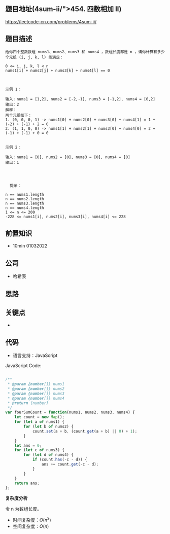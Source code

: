 
## 题目地址(4sum-ii/">454. 四数相加 II)

https://leetcode-cn.com/problems/4sum-ii/

## 题目描述

```
给你四个整数数组 nums1、nums2、nums3 和 nums4 ，数组长度都是 n ，请你计算有多少个元组 (i, j, k, l) 能满足：

0 <= i, j, k, l < n
nums1[i] + nums2[j] + nums3[k] + nums4[l] == 0

 

示例 1：

输入：nums1 = [1,2], nums2 = [-2,-1], nums3 = [-1,2], nums4 = [0,2]
输出：2
解释：
两个元组如下：
1. (0, 0, 0, 1) -> nums1[0] + nums2[0] + nums3[0] + nums4[1] = 1 + (-2) + (-1) + 2 = 0
2. (1, 1, 0, 0) -> nums1[1] + nums2[1] + nums3[0] + nums4[0] = 2 + (-1) + (-1) + 0 = 0


示例 2：

输入：nums1 = [0], nums2 = [0], nums3 = [0], nums4 = [0]
输出：1


 

  提示：

n == nums1.length
n == nums2.length
n == nums3.length
n == nums4.length
1 <= n <= 200
-228 <= nums1[i], nums2[i], nums3[i], nums4[i] <= 228
```

## 前置知识

- 10min 01032022

## 公司

- 哈希表

## 思路

## 关键点

-

## 代码

- 语言支持：JavaScript

JavaScript Code:

```javascript

/**
 * @param {number[]} nums1
 * @param {number[]} nums2
 * @param {number[]} nums3
 * @param {number[]} nums4
 * @return {number}
 */
var fourSumCount = function(nums1, nums2, nums3, nums4) {
    let count = new Map();
    for (let a of nums1) {
        for (let b of nums2) {
            count.set(a + b, (count.get(a + b) || 0) + 1);
        }
    }
    let ans = 0;
    for (let c of nums3) {
        for (let d of nums4) {
            if (count.has(-c - d)) {
                ans += count.get(-c - d);
            }
        }
    }
    return ans;
};

```


**复杂度分析**

令 n 为数组长度。

- 时间复杂度：$O(n^2)$
- 空间复杂度：$O(n)$


